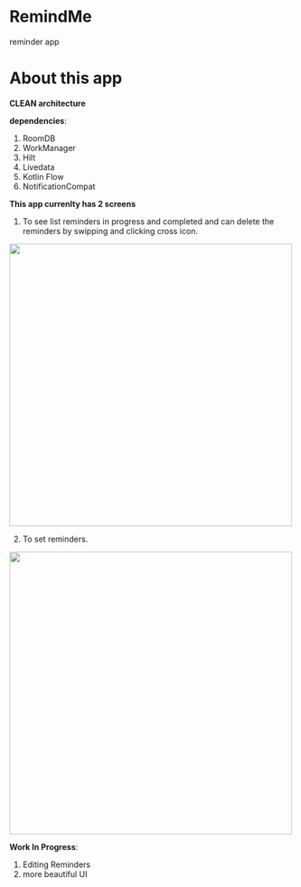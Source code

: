 # RemindMe
reminder app

# About this app

**CLEAN architecture**

**dependencies**:
1. RoomDB
2. WorkManager
3. Hilt
4. Livedata
5. Kotlin Flow
6. NotificationCompat

**This app currenlty has 2 screens**
1. To see list reminders in progress and completed and can delete the reminders by swipping and clicking cross icon.
 <img src = [https://user-images.githubusercontent.com/50947867/200899703-81928900-c125-4c64-8fc5-6b977ed53394.jpg](https://user-images.githubusercontent.com/50947867/200899717-53cd3870-797a-4fbd-95a5-9f9ca725cff2.jpg) height = 500px />

2. To set reminders.
 <img src = https://user-images.githubusercontent.com/50947867/200899703-81928900-c125-4c64-8fc5-6b977ed53394.jpg height = 500px />



**Work In Progress**:
1. Editing Reminders
2. more beautiful UI
